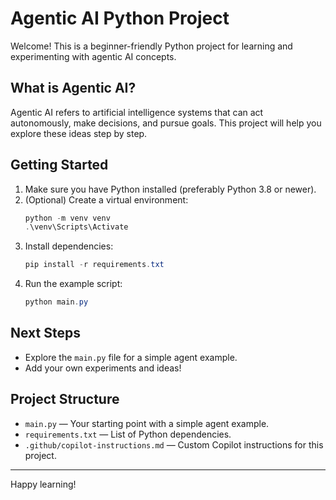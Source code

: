 # Agentic AI Python Project

Welcome! This is a beginner-friendly Python project for learning and experimenting with agentic AI concepts.

## What is Agentic AI?
Agentic AI refers to artificial intelligence systems that can act autonomously, make decisions, and pursue goals. This project will help you explore these ideas step by step.

## Getting Started
1. Make sure you have Python installed (preferably Python 3.8 or newer).
2. (Optional) Create a virtual environment:
   ```powershell
   python -m venv venv
   .\venv\Scripts\Activate
   ```
3. Install dependencies:
   ```powershell
   pip install -r requirements.txt
   ```
4. Run the example script:
   ```powershell
   python main.py
   ```

## Next Steps
- Explore the `main.py` file for a simple agent example.
- Add your own experiments and ideas!

## Project Structure
- `main.py` — Your starting point with a simple agent example.
- `requirements.txt` — List of Python dependencies.
- `.github/copilot-instructions.md` — Custom Copilot instructions for this project.

---
Happy learning!
